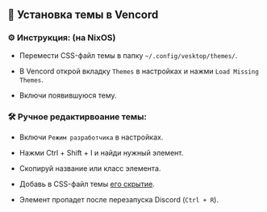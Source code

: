 ## 🔧 Установка темы в Vencord

### ⚙️ Инструкция: (на NixOS)

- Перемести CSS-файл темы в папку `~/.config/vesktop/themes/`.

- В Vencord открой вкладку `Themes` в настройках и нажми `Load Missing Themes`.

- Включи появившуюся тему.

### 🛠 Ручное редактирвоание темы:

- Включи `Режим разработчика` в настройках.

- Нажми Ctrl + Shift + I и найди нужный элемент.

- Скопируй название или класс элемента.

- Добавь в CSS-файл темы [его скрытие](https://github.com/driversline/vesktop/blob/main/template/default.css).

- Элемент пропадет после перезапуска Discord (`Ctrl + R`).
